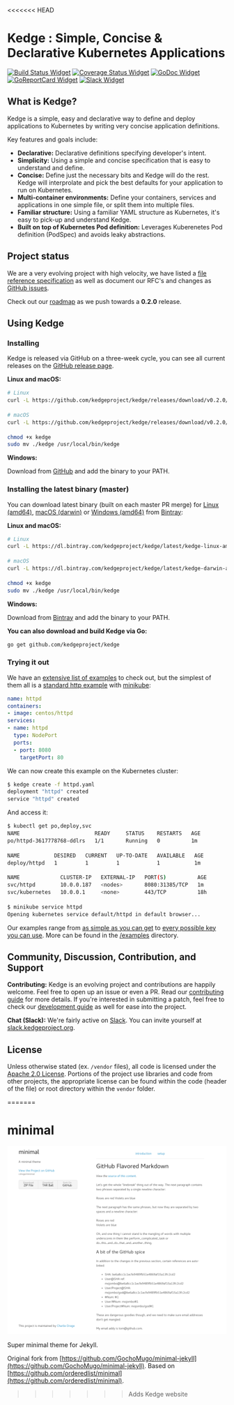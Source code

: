 <<<<<<< HEAD
# Kedge : Simple, Concise & Declarative Kubernetes Applications

[![Build Status Widget]][Build Status] [![Coverage Status Widget]][Coverage Status] [![GoDoc Widget]][GoDoc] [![GoReportCard Widget]][GoReportCardResult] [![Slack Widget]][Slack] 



## What is Kedge?

Kedge is a simple, easy and declarative way to define and deploy applications to Kubernetes by writing very concise application definitions.

Key features and goals include:

  - __Declarative:__ Declarative definitions specifying developer's intent.
  - __Simplicity:__ Using a simple and concise specification that is easy to understand and define.
  - __Concise:__ Define just the necessary bits and Kedge will do the rest. Kedge will interprolate and pick the best defaults for your application to run on Kubernetes.
  - __Multi-container environments:__ Define your containers, services and applications in one simple file, or split them into multiple files.
  - __Familiar structure:__ Using a familiar YAML structure as Kubernetes, it's easy to pick-up and understand Kedge.
  - __Built on top of Kubernetes Pod definition:__ Leverages Kuberenetes Pod definition (PodSpec) and avoids leaky abstractions.


## Project status

We are a very evolving project with high velocity, we have listed a [file reference specification](docs/file-reference.md) as well as document our RFC's and changes as [GitHub issues](https://github.com/kedgeproject/kedge/issues).

Check out our [roadmap](ROADMAP.md) as we push towards a __0.2.0__ release.

## Using Kedge

### Installing

Kedge is released via GitHub on a three-week cycle, you can see all current releases on the [GitHub release page](https://github.com/kedgeproject/kedge/releases).

__Linux and macOS:__

```sh
# Linux
curl -L https://github.com/kedgeproject/kedge/releases/download/v0.2.0/kedge-linux-amd64 -o kedge

# macOS
curl -L https://github.com/kedgeproject/kedge/releases/download/v0.2.0/kedge-darwin-amd64 -o kedge

chmod +x kedge
sudo mv ./kedge /usr/local/bin/kedge
```

__Windows:__

Download from [GitHub](https://github.com/kedgeproject/kedge/releases/download/v0.2.0/kedge-windows-amd64.exe) and add the binary to your PATH.

### Installing the latest binary (master)

You can download latest binary (built on each master PR merge) for [Linux (amd64)][Bintray Latest Linux], [macOS (darwin)][Bintray Latest macOS] or [Windows (amd64)][Bintray Latest Windows] from [Bintray](https://bintray.com):

__Linux and macOS:__

```sh
# Linux 
curl -L https://dl.bintray.com/kedgeproject/kedge/latest/kedge-linux-amd64 -o kedge

# macOS
curl -L https://dl.bintray.com/kedgeproject/kedge/latest/kedge-darwin-amd64 -o kedge

chmod +x kedge
sudo mv ./kedge /usr/local/bin/kedge
```

__Windows:__

Download from [Bintray](https://dl.bintray.com/kedgeproject/kedge/latest/kedge-windows-amd64.exe) and add the binary to your PATH.

__You can also download and build Kedge via Go:__

```sh
go get github.com/kedgeproject/kedge
```

### Trying it out

We have an [extensive list of examples](examples) to check out, but the simplest of them all is a [standard http example](https://raw.githubusercontent.com/kedgeproject/kedge/master/examples/simplest/httpd.yaml) with [minikube](https://github.com/kubernetes/minikube):

```yaml
name: httpd
containers:
- image: centos/httpd
services:
- name: httpd
  type: NodePort
  ports:
  - port: 8080
    targetPort: 80
```

We can now create this example on the Kubernetes cluster:

```sh
$ kedge create -f httpd.yaml
deployment "httpd" created
service "httpd" created
```

And access it:

```sh
$ kubectl get po,deploy,svc
NAME                        READY     STATUS    RESTARTS   AGE
po/httpd-3617778768-ddlrs   1/1       Running   0          1m

NAME           DESIRED   CURRENT   UP-TO-DATE   AVAILABLE   AGE
deploy/httpd   1         1         1            1           1m

NAME             CLUSTER-IP   EXTERNAL-IP   PORT(S)          AGE
svc/httpd        10.0.0.187   <nodes>       8080:31385/TCP   1m
svc/kubernetes   10.0.0.1     <none>        443/TCP          18h

$ minikube service httpd
Opening kubernetes service default/httpd in default browser...
```

Our examples range from [as simple as you can get](examples/simplest) to [every possible key you can use](examples/all). More can be found in the [/examples](examples) directory.

## Community, Discussion, Contribution, and Support

__Contributing:__ Kedge is an evolving project and contributions are happily welcome. Feel free to open up an issue or even a PR. Read our [contributing guide](CONTRIBUTING.md) for more details. If you're interested in submitting a patch, feel free to check our [development guide](docs/development.md) as well for ease into the project.

__Chat (Slack):__ We're fairly active on [Slack](https://kedgeproject.slack.com#kedge). You can invite yourself at [slack.kedgeproject.org](http://slack.kedgeproject.org).

## License

Unless otherwise stated (ex. `/vendor` files), all code is licensed under the [Apache 2.0 License](LICENSE). Portions of the project use libraries and code from other projects, the appropriate license can be found within the code (header of the file) or root directory within the `vendor` folder.

[Build Status]: https://travis-ci.org/kedgeproject/kedge
[Build Status Widget]: https://travis-ci.org/kedgeproject/kedge.svg?branch=master
[Coverage Status Widget]: https://coveralls.io/repos/github/kedgeproject/kedge/badge.svg?branch=master
[Coverage Status]: https://coveralls.io/github/kedgeproject/kedge?branch=master
[GoDoc]: https://godoc.org/github.com/kedgeproject/kedge
[GoDoc Widget]: https://godoc.org/github.com/kedgeproject/kedge?status.svg
[Slack]: http://slack.kedgeproject.org
[Slack Widget]: https://s3.eu-central-1.amazonaws.com/ngtuna/join-us-on-slack.png
[Bintray Latest Linux]:https://dl.bintray.com/kedgeproject/kedge/latest/kedge-linux-amd64
[Bintray Latest macOS]:https://dl.bintray.com/kedgeproject/kedge/latest/kedge-darwin-amd64
[Bintray Latest Windows]:https://dl.bintray.com/kedgeproject/kedge/latest/kedge-windows-amd64.exe
[GoReportCard Widget]: https://goreportcard.com/badge/github.com/kedgeproject/kedge
[GoReportCardResult]: https://goreportcard.com/report/github.com/kedgeproject/kedge
=======
# minimal

[![screenshot](img/minimal-jekyll.png)](img/minimal-jekyll.png)

Super minimal theme for Jekyll.

Original fork from [https://github.com/GochoMugo/minimal-jekyll](https://github.com/GochoMugo/minimal-jekyll). Based on [https://github.com/orderedlist/minimal](https://github.com/orderedlist/minimal).
>>>>>>> Adds Kedge website
